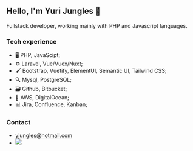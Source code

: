 ## Hello, I'm Yuri Jungles 👋
Fullstack developer, working mainly with PHP and Javascript languages.

### Tech experience

- 🖥️ PHP, JavaScipt;
- ⚙️ Laravel, Vue/Vuex/Nuxt;
- 🖌️ Bootstrap, Vuetify, ElementUI, Semantic UI, Tailwind CSS;
- 🔍 Mysql, PostgreSQL;
- 🗃️ Github, Bitbucket;
- 🔐 AWS, DigitalOcean;
- 📊 Jira, Confluence, Kanban;

### Contact
- yjungles@hotmail.com
- <a href="https://www.linkedin.com/in/yjungles/"  alt="linkedin" target="_blank"><img src="https://img.shields.io/badge/linkedin-%230077B5.svg?&amp;style=for-the-badge&amp;logo=linkedin&amp;logoColor=white" style="max-width: 100%;"></a>
